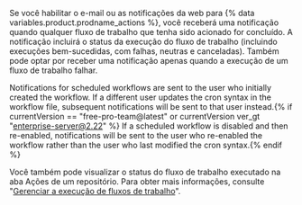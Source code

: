 Se você habilitar o e-mail ou as notificações da web para {% data variables.product.prodname_actions %}, você receberá uma notificação quando qualquer fluxo de trabalho que tenha sido acionado for concluído. A notificação incluirá o status da execução do fluxo de trabalho (incluindo execuções bem-sucedidas, com falhas, neutras e canceladas). Também pode optar por receber uma notificação apenas quando a execução de um fluxo de trabalho falhar.

Notifications for scheduled workflows are sent to the user who initially created the workflow. If a different user updates the cron syntax in the workflow file, subsequent notifications will be sent to that user instead.{% if currentVersion == "free-pro-team@latest" or currentVersion ver_gt "enterprise-server@2.22" %} If a scheduled workflow is disabled and then re-enabled, notifications will be sent to the user who re-enabled the workflow rather than the user who last modified the cron syntax.{% endif %}

Você também pode visualizar o status do fluxo de trabalho executado na aba Ações de um repositório. Para obter mais informações, consulte "[Gerenciar a execução de fluxos de trabalho](/actions/automating-your-workflow-with-github-actions/managing-a-workflow-run)".

